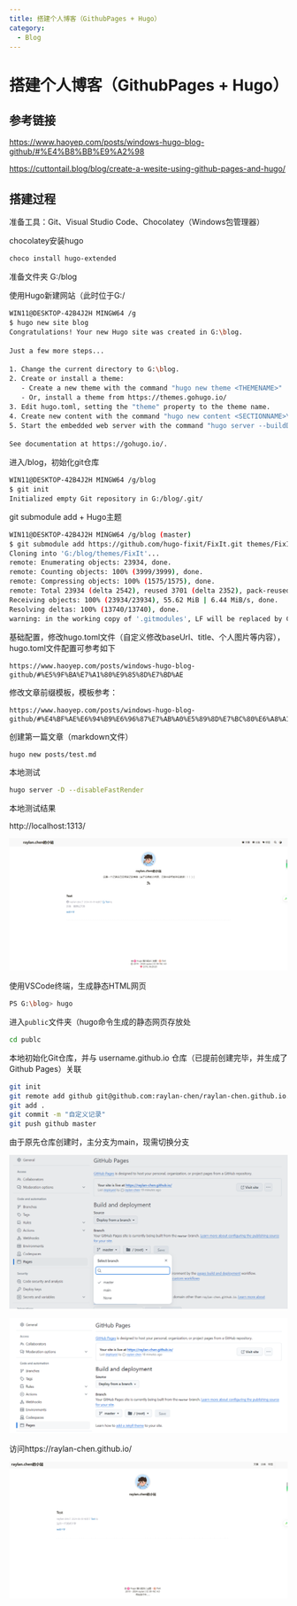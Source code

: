```yaml
---
title: 搭建个人博客（GithubPages + Hugo）
category:
  - Blog
---
```


# 搭建个人博客（GithubPages + Hugo）



## 参考链接

<https://www.haoyep.com/posts/windows-hugo-blog-github/#%E4%B8%BB%E9%A2%98>

<https://cuttontail.blog/blog/create-a-wesite-using-github-pages-and-hugo/>



## 搭建过程

准备工具：Git、Visual Studio Code、Chocolatey（Windows包管理器）

chocolatey安装hugo

```bash
choco install hugo-extended
```

准备文件夹 G:/blog

使用Hugo新建网站（此时位于G:/

```bash
WIN11@DESKTOP-42B4J2H MINGW64 /g
$ hugo new site blog
Congratulations! Your new Hugo site was created in G:\blog.

Just a few more steps...

1. Change the current directory to G:\blog.
2. Create or install a theme:
   - Create a new theme with the command "hugo new theme <THEMENAME>"
   - Or, install a theme from https://themes.gohugo.io/
3. Edit hugo.toml, setting the "theme" property to the theme name.
4. Create new content with the command "hugo new content <SECTIONNAME>\<FILENAME>.<FORMAT>".
5. Start the embedded web server with the command "hugo server --buildDrafts".

See documentation at https://gohugo.io/.
```

进入/blog，初始化git仓库

```bash
WIN11@DESKTOP-42B4J2H MINGW64 /g/blog
$ git init
Initialized empty Git repository in G:/blog/.git/
```

git submodule add + Hugo主题

```bash
WIN11@DESKTOP-42B4J2H MINGW64 /g/blog (master)
$ git submodule add https://github.com/hugo-fixit/FixIt.git themes/FixIt
Cloning into 'G:/blog/themes/FixIt'...
remote: Enumerating objects: 23934, done.
remote: Counting objects: 100% (3999/3999), done.
remote: Compressing objects: 100% (1575/1575), done.
remote: Total 23934 (delta 2542), reused 3701 (delta 2352), pack-reused 19935
Receiving objects: 100% (23934/23934), 55.62 MiB | 6.44 MiB/s, done.
Resolving deltas: 100% (13740/13740), done.
warning: in the working copy of '.gitmodules', LF will be replaced by CRLF the next time Git touches it
```

基础配置，修改hugo.toml文件（自定义修改baseUrl、title、个人图片等内容），hugo.toml文件配置可参考如下

```
https://www.haoyep.com/posts/windows-hugo-blog-github/#%E5%9F%BA%E7%A1%80%E9%85%8D%E7%BD%AE
```

修改文章前缀模板，模板参考：

```
https://www.haoyep.com/posts/windows-hugo-blog-github/#%E4%BF%AE%E6%94%B9%E6%96%87%E7%AB%A0%E5%89%8D%E7%BC%80%E6%A8%A1%E6%9D%BF
```

创建第一篇文章（markdown文件）

```bash
hugo new posts/test.md
```

本地测试

```bash
hugo server -D --disableFastRender 
```

本地测试结果

http://localhost:1313/

<img src="./assets/image-20240809173548602.png" alt="image-20240809173548602" style="zoom: 50%;" />



使用VSCode终端，生成静态HTML网页

```bash
PS G:\blog> hugo
```

进入`public`文件夹（hugo命令生成的静态网页存放处

```bash
cd publc
```

本地初始化Git仓库，并与 username.github.io 仓库（已提前创建完毕，并生成了Github Pages）关联

```bash
git init
git remote add github git@github.com:raylan-chen/raylan-chen.github.io.git
git add .
git commit -m "自定义记录"
git push github master
```

由于原先仓库创建时，主分支为main，现需切换分支

![image-20240809174739450](./assets/image-20240809174739450.png)

![image-20240809174722915](./assets/image-20240809174722915.png)



访问https://raylan-chen.github.io/

<img src="./assets/image-20240809174809105.png" alt="image-20240809174809105" style="zoom:50%;" />